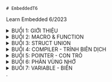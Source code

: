     # EmbeddedT6
Learn Embedded 6/2023
<details>
<summary>BUỔI 1: GIỚI THIỆU </summary>
Một chương trình gồm có:
    
- Thư viện
- Các câu lệnh
- Hàm & macro
    
</details>
    
<details>
<summary>BUỔI 2: MACRO & FUNCTION </summary>
Được thực hiện ở quá trình tiền xử lí
    
Ta có thể hiểu đơn giản: 

- MACRO là định nghĩa để dễ dàng gọi và sử dụng
- FUNTION là Hàm dùng để làm một chức năng nào đó cụ thể

Macro  | Function
------------- | -------------
Macro là một thủ tục tiền xử lý  | Function là một thủ tục thực thi tại runtime
Được định nghĩa bằng cách sử dụng tiền xử lý (#define)  | Được định nghĩa bằng cách sử dụng cú pháp function
Được sử dụng để thay thế một đoạn mã nào đó trong mã nguồn bằng một giá trị cụ thể  | Được sử dụng để thực thi một tác vụ cụ thể và trả về một giá trị
Được thực hiện trong quá trình biên dịch, trước khi chương trình được thực thi  | Được thực thi trong quá trình chạy chương trình
Không có tham số kiểu dữ liệu  | Có thể có các tham số kiểu dữ liệu khác nhau
Vì biên dịch trước trong mã nguồn nên *Macro* tối ưu về tốc độ nhưng "có thể" làm tăng kích thước chương trình | Vì được lưu cố định trong 1 vùng nhớ nên *Function* tối ưu về kích thước chương trình nếu được gọi nhiều lần nhưng "có thể" không tối ưu tốc độ xử lý

Ví dụ: Tính tổng 2 số
Macro: 
```
#define SUM(x, y) ((x) + (y))
```
Function:
```
int sum(int x, int y) {
    return x + y;
}
```
Cả hai cách trên đều có thể được sử dụng để tính tổng của hai số, tuy nhiên, sử dụng function sẽ cho phép bạn định nghĩa các loại tham số và kiểu dữ liệu khác nhau và trả về một giá trị kiểu dữ liệu cụ thể.
</details>
<details>
<summary>BUỔI 3: STRUCT UNION  </summary> 

- Struct và Union là 2 cấu trúc dữ liệu do lập trình viên định nghĩa bao gồm các biến với kiểu dữ liệu khác nhau. <br/>
- Việc định nghĩa, khai báo biến, truy cập đến các thành phần của struct và union là giống nhau. Tuy nhiên, giữa struct và union có một vài điểm khác nhau:

Struct  | Union
------------- | -------------
Size của struct ít nhất bằng tổng size của các thành phần của struct. Sử dụng từ “ít nhất” là vì size struct còn phụ thuộc vào alignment struct. sizeof(A) = 16 (vì sizeof của uint64_t, uint32_t, uint8_t lần lượt là 8, 4, 1 byte nên 1 + 4 là 5 byte nên phải chèn thêm 3 byte bộ nhớ đệm và cho ra lần quét tiếp là 8 byte) ``` struct { uint8_t var1; uint32_t var2; uint64_t var3; } ``` | Size của union bằng size của thành phần có size lớn nhất trong union. sizeof(A) = 8 (kích thước của thành phần lớn nhất trong union là uint64_t là 8 byte) ``` union { uint8_t var1; uint32_t var2; uint64_t var3; } ```
Tại cùng 1 thời điểm run-time, có thể truy cập vào tất cả các thành phần của struct | Tại cùng 1 thời điểm run-time, chỉ có thể truy cập 1 thành phần của union
</details>

<details>
<summary>BUỔI 4: COMPILER - TRÌNH BIÊN DỊCH</summary>      
  
Compiler hay còn gọi là trình biên dịch có thể được hiểu là công việc dịch chuỗi câu lệnh được viết từ một ngôn ngữ lập trình thành chương trình tương đương dưới dạng ngôn ngữ máy tính, thường là ngôn ngữ ở cấp thấp hơn, ngôn ngữ máy. Đơn giản dễ hiểu thì có thể tạm nói là nhờ Complier này mà file .c chúng ta viết mới được dịch thành file .hex .bin để nạp được xuống một MCU bất kỳ.
Quá trình biên dịch.
![image](https://github.com/KienNguyen9/EmbeddedT6/assets/136218538/0268c4fb-9806-424c-a8ac-3ae0afdc69db)
![image](https://github.com/KienNguyen9/EmbeddedT6/assets/136218538/562d9e22-66ef-4010-8893-c074d149f7e2)
![image](https://github.com/KienNguyen9/EmbeddedT6/assets/136218538/010b0838-7917-4e5b-8f1a-b11012bfc3d7)
# 1. Pre-processing (Tiền xử lí)
Bộ tiền xử lý C không phải là một phần của trình biên dịch, mà là một bước riêng biệt trong quá trình biên dịch. Nói một cách đơn giản, Bộ tiền xử lý C chỉ là một công cụ thay thế văn bản và nó hướng dẫn trình biên dịch thực hiện tiền xử lý cần thiết trước khi biên dịch thực tế. Các lệnh tiền xử lí bắt đầu bằng kí tự "#" 
Ví dụ: 
- " #define" :Thay thế các macro
- "#include" :Chèn thêm file khác như các thư viên

Dùng GCC bằng lệnh sau để có file tiền xử lí: gcc -E main.o -o main.i (chuyển từ file .c sang file .i)

# 2. Compiling (Biên dịch)
Chuyển chúng sang dạng mã Assembly là một ngôn ngữ bậc thấp (hợp ngữ) gần với tập lệnh của bộ vi xử lý.
Dùng GCC bằng lệnh sau để chuyển từ file .i sang file .s: gcc main.i -S -o main.s
# 3. Assembling (Hợp ngữ)
Dich chương trình => Sang mã máy 0 và 1
Một tệp mã máy (.obj) sinh ra trong hệ thống sau đó
# 4. Linking (Liên kết)
Trong giai đoạn này mã máy của một chương trình dịch từ nhiều nguồn (file .c hoặc file thư viện .lib) được liên kết lại với nhau để tạo thành chương trình đích duy nhất Mã máy của các hàm thư viện gọi trong chương trình cũng được đưa vào chương trình cuối trong giai đoạn này. Chính vì vậy mà các lỗi liên quan đến việc gọi hàm hay sử dụng biến tổng thể mà không tồn tại sẽ bị phát hiện. Kể cả lỗi viết chương trình chính không có hàm main() cũng được phát hiện trong liên kết.
</details>


<details>
<summary>BUỔI 5: POINTER - CON TRỎ</summary>      
POINTER: Là một biến đặc biệt, dùng để lưu địa chỉ của biến chứ không phải giá trị, được lưu trên ram. Kích thước của biến pointer phụ thuộc vào vi xử lý.

# Normal pointer 
Là con trỏ dùng để lưu địa chỉ của biến đó, kiểu dữ liệu của con biến như thế nào thì kiểu con trỏ cũng vậy.

Ví dụ:

int a = 10 // giả sử có địa chỉ là 0x01
int *ptr = &a = 0x01 // * ptr ở đây là biến con trỏ ptr, do quy tắc đặt tên biến pointer phải có dấu * ở trước.
printf("Dia chi: %p,ptr); // Dia chi 0x01.
printf("Gia tri: %d, *ptr);// * ptr là giá trị của con trỏ ptr trỏ đến.

# Void Pointer
Con trỏ void có thể trỏ đến các vùng nhớ có các kiểu dữ liệu khác nhau.
Con trỏ void không xác định được kiểu dữ liệu của vùng nhớ mà nó trỏ tới, vì vậy không thể truy cập xuất trực tiếp nội dung thông qua toán tử derefernce () được. Mà con trỏ kiểu void cần phải được ép kiểu một cách rõ ràng sang con trỏ có kiểu dữ liệu khác trước khi sử dụng toán tử derefernce ().
```
#include <stdio.h>

void tong(int a,int b){
   printf("tong %d va %d = %d\n", a, b, a + b);
}

int main()
{

   int i = 3;
   double d =12.4;
   char c ='B';

   // con trỏ void có thể trỏ đến bất kỳ địa chỉ nào 
   void *ptr = &i;

   // để lấy giá trị từ con trỏ void ta cần ép kiểu nó
   printf("i = %d\n",*(int *)ptr);

   ptr = &d;
   printf("d = %f\n",*(double *)ptr);

   ptr = &c;
   printf("c = %c\n",*(char *)ptr);

   ptr = &tong;
   ((void (*)(int, int))ptr)(9,1);
   return 0;
}
```
# Null Pointer
Con trỏ null là con trỏ có giá trị và địa chỉ bằng 0.
Khi khai báo 1 con trỏ:
Phải khai báo địa chỉ cho nó.
Nếu mà chưa sử dụng thì gán cho nó con trỏ null.
Hoặc khi khai báo con trỏ và đã sử dụng nó rồi, khi không muốn sử dụng nó nữa thì phải gán nó lại là con trỏ null.
```
    int *ptr = NULL;
```
</details>

<details>
<summary>BUỔI 6: PHÂN VÙNG NHỚ</summary>

![Phân vùng nhớ](https://raw.githubusercontent.com/nvtquyen/EmbeddedT6/main/Picture/phan%20vung%20nho.png)
 
• Text : <br/>
– Quyền truy cập chỉ Read và nó chưa lệnh để thực thi nên tránh sửa đổi instruction. <br/>
– Chứa khai báo hằng số trong chương trình (.rodata) <br/>
• Data: <br/>
– Quyền truy cập là read-write. <br/>
– Chứa biến toàn cục or biến static với giá trị khởi tạo khác không. <br/>
– Được giải phóng khi kết thúc chương trình. <br/>
• Bss: <br/>
– Quyền truy cập là read-write. <br/>
– Chứa biến toàn cục or biến static với giá trị khởi tạo bằng không or không khởi tạo. <br/>
– Được giải phóng khi kết thúc chương trình. <br/>
• Stack: <br/>
– Quyền truy cập là read-write. <br/>
– Được sử dụng cấp phát cho biến local, input parameter của hàm,… <br/>
– Sẽ được giải phóng khi ra khỏi block code/hàm <br/>
• Heap: <br/>
– Quyền truy cập là read-write. <br/>
– Được sử dụng để cấp phát bộ nhớ động như: Malloc, Calloc, … <br/>
– Sẽ được giải phóng khi gọi hàm free,… <br/>

***So sánh Stack và Heap**: 
- Giống nhau: Bộ nhớ Heap và bộ nhớ Stack bản chất đều cùng là vùng nhớ được tạo ra và lưu trữ trong RAM khi chương trình được thực thi.
- Khác nhau:

Stack  | Heap
------------- | -------------
Được dùng để lưu trữ các biến cục bộ trong hàm, tham số truyền vào...Truy cập vào bộ nhớ này rất nhanh và được thực thi khi chương trình được biên dịch. |  Được dùng để lưu trữ vùng nhớ cho những biến con trỏ được cấp phát động bởi các hàm malloc - calloc - realloc (trong C).
Kích thước của bộ nhớ Stack là cố định, tùy thuộc vào từng hệ điều hành, ví dụ hệ điều hành Windows là 1 MB, hệ điều hành Linux là 8 MB (lưu ý là con số có thể khác tùy thuộc vào kiến trúc hệ điều hành của bạn).  | Kích thước của bộ nhớ Heap là không cố định, có thể tăng giảm do đó đáp ứng được nhu cầu lưu trữ dữ liệu của chương trình.
Vùng nhớ Stack được quản lý bởi hệ điều hành, dữ liệu được lưu trong Stack sẽ tự động hủy khi hàm thực hiện xong công việc của mình.  | Vùng nhớ Heap được quản lý bởi lập trình viên (trong C hoặc C++), dữ liệu trong Heap sẽ không bị hủy khi hàm thực hiện xong, điều đó có nghĩa bạn phải tự tay hủy vùng nhớ bằng câu lệnh free (trong C), và delete hoặc delete [] (trong C++), nếu không sẽ xảy ra hiện tượng rò rỉ bộ nhớ.

***Một số lưu ý**:
- Việc tự động dọn vùng nhớ còn tùy thuộc vào trình biên dịch trung gian.
- Vấn đề lỗi xảy ra đối với vùng nhớ: 
    - Stack: bởi vì bộ nhớ Stack cố định nên nếu chương trình bạn sử dụng quá nhiều bộ nhớ vượt quá khả năng lưu trữ của Stack chắc chắn sẽ xảy ra tình trạng tràn bộ nhớ Stack (Stack overflow), các trường hợp xảy ra như bạn khởi tạo quá nhiều biến cục bộ, hàm đệ quy vô hạn,... Ví dụ về tràn bộ nhớ Stack với hàm đệ quy vô hạn:
        ```
        int foo(int x){
            printf("De quy khong gioi han\n");
            return foo(x);
        }
        ```
    - Heap: Nếu bạn liên tục cấp phát vùng nhớ mà không giải phóng thì sẽ bị lỗi tràn vùng nhớ Heap (Heap overflow). Nếu bạn khởi tạo một vùng nhớ quá lớn mà vùng nhớ Heap không thể lưu trữ một lần được sẽ bị lỗi khởi tạo vùng nhớ Heap thất bại. Ví dụ trường hợp khởi tạo vùng nhớ Heap quá lớn:
        ```
        int *A = (int *)malloc(18446744073709551615);
        ```

</details>

<details>
<summary>BUỔI 7: VARIABLE - BIẾN </summary>

# Static Variable - Extern Variable
Là biến CHỈ ĐƯỢC KHỞI TẠO 1 LẦN DUY NHẤT khi gọi hàm lần đầu tiên (Nếu được khởi tại lại nó sẽ bỏ qua dòng lệnh đó) và nó sẽ tiếp tục tồn tại trong suốt vòng đời của chương trình.
Ví dụ: Biến static cục bộ
  
        
        void Count()
        {
        static int temp = 0;
        printf("Temp = %d",temp);
        temp++
        }
        
Ví dụ: biến toàn cục
File test.c có hàm sau: 
        ```
        void display(){
          printf('TEST')
        }
        ```
File main.c như sau:

        
        extern display();
        
        int main(){
          display();
          return 0;
        }
        
# Từ khóa volatile
Trong lập trình nhúng rất thường hay gặp khai báo biến với từ khóa volatile. Việc khai báo biến volatile là rất cần thiết để tránh những lỗi sai khó phát hiện do tính năng optimization của compiler.
- Volatile có nhiệm vụ báo cho Compiler không được tối ưu biến đó.
- Biến này dùng cho các biến mà giá trị của nó có thể thay đổi hoặc có nhiều task RTOS dùng chung 1 biến
Ví dụ:

        volatile int x = readADC();

</details>
.


